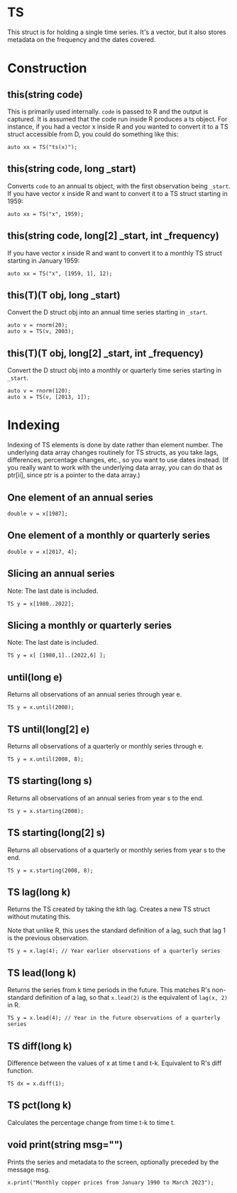 # TS

This struct is for holding a single time series. It's a vector, but it also stores metadata on the frequency and the dates covered.

# Construction

## this(string code)

This is primarily used internally. `code` is passed to R and the output is captured. It is assumed that the code run inside R produces a ts object. For instance, if you had a vector x inside R and you wanted to convert it to a TS struct accessible from D, you could do something like this:

```
auto xx = TS("ts(x)");
```

## this(string code, long _start)

Converts `code` to an annual ts object, with the first observation being `_start`. If you have vector x inside R and want to convert it to a TS struct starting in 1959:

```
auto xx = TS("x", 1959);
```

## this(string code, long[2] _start, int _frequency)

If you have vector x inside R and want to convert it to a monthly TS struct starting in January 1959:

```
auto xx = TS("x", [1959, 1], 12);
```

## this(T)(T obj, long _start)

Convert the D struct obj into an annual time series starting in `_start`.

```
auto v = rnorm(20);
auto x = TS(v, 2003);
```

## this(T)(T obj, long[2] _start, int _frequency)

Convert the D struct obj into a monthly or quarterly time series starting in `_start`.

```
auto v = rnorm(120);
auto x = TS(v, [2013, 1]);
```

# Indexing

Indexing of TS elements is done by date rather than element number. The underlying data array changes routinely for TS structs, as you take lags, differences, percentage changes, etc., so you want to use dates instead. (If you really want to work with the underlying data array, you can do that as ptr[ii], since ptr is a pointer to the data array.)

## One element of an annual series

```
double v = x[1987];
```

## One element of a monthly or quarterly series

```
double v = x[2017, 4];
```

## Slicing an annual series

Note: The last date is included.

```
TS y = x[1980..2022];
```

## Slicing a monthly or quarterly series

Note: The last date is included.

```
TS y = x[ [1980,1]..[2022,6] ];
```

## until(long e)

Returns all observations of an annual series through year e.

```
TS y = x.until(2008);
```

## TS until(long[2] e)

Returns all observations of a quarterly or monthly series through e.

```
TS y = x.until(2008, 8);
```

## TS starting(long s)

Returns all observations of an annual series from year s to the end.

```
TS y = x.starting(2008);
```

## TS starting(long[2] s)

Returns all observations of a quarterly or monthly series from year s to the end.

```
TS y = x.starting(2008, 8);
```

## TS lag(long k)

Returns the TS created by taking the kth lag. Creates a new TS struct without mutating this.

Note that unlike R, this uses the standard definition of a lag, such that lag 1 is the previous observation.

```
TS y = x.lag(4); // Year earlier observations of a quarterly series
```

## TS lead(long k)

Returns the series from k time periods in the future. This matches R's non-standard definition of a lag, so that `x.lead(2)` is the equivalent of `lag(x, 2)` in R.

```
TS y = x.lead(4); // Year in the future observations of a quarterly series
```

## TS diff(long k)

Difference between the values of x at time t and t-k. Equivalent to R's diff function.

```
TS dx = x.diff(1);
```

## TS pct(long k)

Calculates the percentage change from time t-k to time t. 

## void print(string msg="")

Prints the series and metadata to the screen, optionally preceded by the message msg.

```
x.print("Monthly copper prices from January 1990 to March 2023");
```







